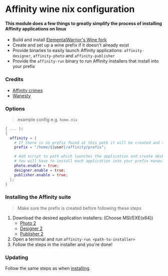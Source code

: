 # Affinity wine nix configuration

#### This module does a few things to greatly simplify the process of installing Affinity applications on linux
- Build and install [ElementalWarrior's Wine fork](https://gitlab.winehq.org/ElementalWarrior)
- Create and set up a wine prefix if it doesn't already exist
- Provide binaries to easily launch Affinity applications: `affinity-designer`, `affinity-photo` and `affinity-publisher`
- Provide the `affinity-run` binary to run Affinity installers that install into your prefix

### Credits
- [Affinity crimes](https://github.com/lf-/affinity-crimes)
- [Wanesty](https://codeberg.org/Wanesty/affinity-wine-docs)

### Options
> example config e.g. `home.nix`
```nix
{ ... }:
{ 
  affinity = {
    # If there is no prefix found at this path it will be created and set up for you.
    prefix = "/home/${user}/affinity/prefix";

    # Add script to path which launches the application and create desktop entries for this script.
    # You will have to install each application into your prefix manaully for them to work.
    photo.enable = true;
    designer.enable = true;
    publisher.enable = true;
  };
}
```

### Installing the Affinity suite
> Make sure the prefix is created before following these steps
1. Download the desired application installers: (Choose MSI/EXE(x64))
    - [Photo 2](https://store.serif.com/en-us/update/windows/photo/2/)
    - [Designer 2](https://store.serif.com/en-us/update/windows/designer/2/)
    - [Publisher 2](https://store.serif.com/en-us/update/windows/publisher/2/)
2. Open a terminal and run `affinity-run <path-to-installer>`
3. Follow the steps in the installer and you're done!

### Updating
Follow the same steps as when [installing](#installing-the-affinity-suite). 
